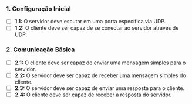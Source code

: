 ### 1. **Configuração Inicial**
- [ ] **1.1:** O servidor deve escutar em uma porta específica via UDP.
- [ ] **1.2:** O cliente deve ser capaz de se conectar ao servidor através de UDP.

### 2. **Comunicação Básica**
- [ ] **2.1:** O cliente deve ser capaz de enviar uma mensagem simples para o servidor.
- [ ] **2.2:** O servidor deve ser capaz de receber uma mensagem simples do cliente.
- [ ] **2.3:** O servidor deve ser capaz de enviar uma resposta para o cliente.
- [ ] **2.4:** O cliente deve ser capaz de receber a resposta do servidor.